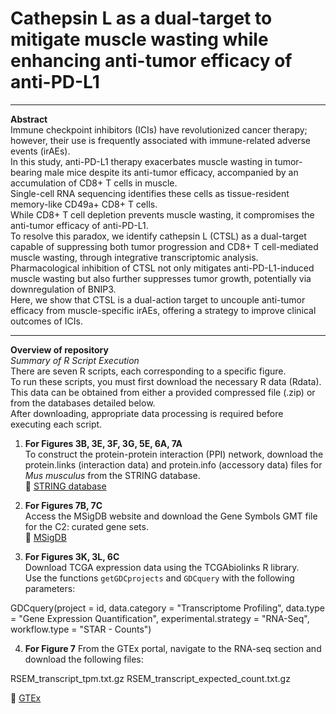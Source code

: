 # Cathepsin L as a dual-target to mitigate muscle wasting while enhancing anti-tumor efficacy of anti-PD-L1

---

**Abstract**  
Immune checkpoint inhibitors (ICIs) have revolutionized cancer therapy; however, their use is frequently associated with immune-related adverse events (irAEs).  
In this study, anti-PD-L1 therapy exacerbates muscle wasting in tumor-bearing male mice despite its anti-tumor efficacy, accompanied by an accumulation of CD8+ T cells in muscle.  
Single-cell RNA sequencing identifies these cells as tissue-resident memory-like CD49a+ CD8+ T cells.  
While CD8+ T cell depletion prevents muscle wasting, it compromises the anti-tumor efficacy of anti-PD-L1.  
To resolve this paradox, we identify cathepsin L (CTSL) as a dual-target capable of suppressing both tumor progression and CD8+ T cell-mediated muscle wasting, through integrative transcriptomic analysis.  
Pharmacological inhibition of CTSL not only mitigates anti-PD-L1-induced muscle wasting but also further suppresses tumor growth, potentially via downregulation of BNIP3.  
Here, we show that CTSL is a dual-action target to uncouple anti-tumor efficacy from muscle-specific irAEs, offering a strategy to improve clinical outcomes of ICIs.

---

**Overview of repository**  
*Summary of R Script Execution*  
There are seven R scripts, each corresponding to a specific figure.  
To run these scripts, you must first download the necessary R data (Rdata).  
This data can be obtained from either a provided compressed file (.zip) or from the databases detailed below.  
After downloading, appropriate data processing is required before executing each script.

1. **For Figures 3B, 3E, 3F, 3G, 5E, 6A, 7A**  
To construct the protein-protein interaction (PPI) network, download the protein.links (interaction data) and protein.info (accessory data) files for *Mus musculus* from the STRING database.  
🔗 [STRING database](https://string-db.org/cgi/download?sessionId=bJCyoNzXhR2Z)

2. **For Figures 7B, 7C**  
Access the MSigDB website and download the Gene Symbols GMT file for the C2: curated gene sets.  
🔗 [MSigDB](https://www.gsea-msigdb.org/gsea/msigdb/)

3. **For Figures 3K, 3L, 6C**  
Download TCGA expression data using the TCGAbiolinks R library.  
Use the functions `getGDCprojects` and `GDCquery` with the following parameters:

GDCquery(project = id, 
         data.category = "Transcriptome Profiling", 
         data.type = "Gene Expression Quantification", 
         experimental.strategy = "RNA-Seq",
         workflow.type = "STAR - Counts")

4. **For Figure 7**
From the GTEx portal, navigate to the RNA-seq section and download the following files:

RSEM_transcript_tpm.txt.gz
RSEM_transcript_expected_count.txt.gz

🔗 [GTEx]([https://www.gsea-msigdb.org/gsea/msigdb/](https://gtexportal.org/home/downloads/adult-gtex/bulk_tissue_expression))
